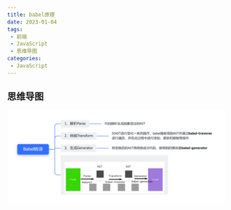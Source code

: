 ```yaml
---
title: babel原理
date: 2023-01-04
tags:
 - 前端
 - JavaScript
 - 思维导图
categories: 
 - JavaScript
---
```


## 思维导图
![图片](../../../.vuepress/public/mindMap/babel.png)